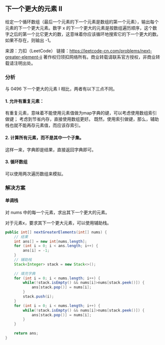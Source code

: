 ## 下一个更大的元素 II

给定一个循环数组（最后一个元素的下一个元素是数组的第一个元素），输出每个元素的下一个更大元素。数字 x 的下一个更大的元素是按数组遍历顺序，这个数字之后的第一个比它更大的数，这意味着你应该循环地搜索它的下一个更大的数。如果不存在，则输出 -1。

来源：力扣（LeetCode）
链接：https://leetcode-cn.com/problems/next-greater-element-ii
著作权归领扣网络所有。商业转载请联系官方授权，非商业转载请注明出处。

### 分析

与 0496 下一个更大的元素 I 相比，两者有以下三点不同。
#### 1. 允许有重复元素：
 有重复元素，意味着不能使用元素值做为map字典的键，可以考虑使用数组索引做键；
  考虑到节省内存，直接使用数组更好。
  既然，使用索引做键，那么，辅助栈也就不能再存元素值，而应该存索引。
  
#### 2. 计算所有元素，而不是其中一个子集。

  这样一来，字典即是结果，直接返回字典即可。
  
#### 3. 循环数组

  可以使用两次遍历数组来模拟。

### 解决方案

#### 单调栈

对  nums 中的每一个元素，求出其下一个更大的元素。

对于元素x，要求其下一个更大元素，可以使用辅助栈。

``` java
public int[] nextGreaterElements(int[] nums) {
	// 结果
	int ans[] = new int[nums.length];
	for (int i = 0; i < ans.length; i++) {
		ans[i] = -1;
	}
	// 辅助栈
	Stack<Integer> stack = new Stack<>();
	
	// 填充字典
	for (int i = 0; i < nums.length; i++) {
		while(!stack.isEmpty() && nums[i]>nums[stack.peek()]) {
			ans[stack.pop()] = nums[i];
		}
		stack.push(i);
	}
	for (int i = 0; i < nums.length; i++) {
		while(!stack.isEmpty() && nums[i]>nums[stack.peek()]) {
			ans[stack.pop()] = nums[i];
		}
	}
	
	return ans;
}
```